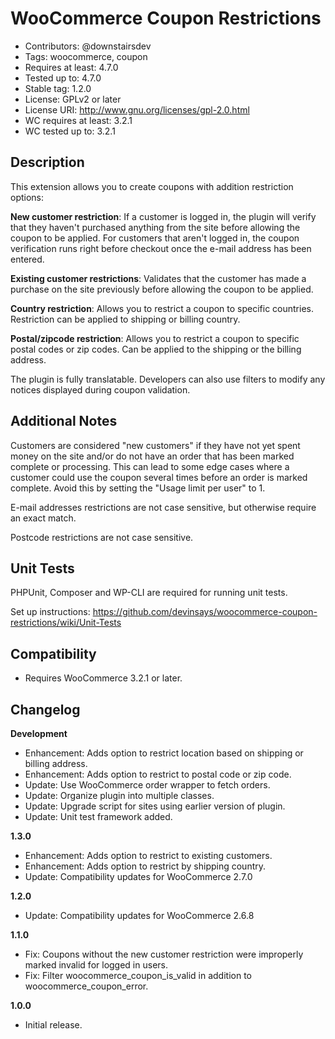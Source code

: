 # WooCommerce Coupon Restrictions

* Contributors: @downstairsdev
* Tags: woocommerce, coupon
* Requires at least: 4.7.0
* Tested up to: 4.7.0
* Stable tag: 1.2.0
* License: GPLv2 or later
* License URI: http://www.gnu.org/licenses/gpl-2.0.html
* WC requires at least: 3.2.1
* WC tested up to: 3.2.1

## Description

This extension allows you to create coupons with addition restriction options:

**New customer restriction**: If a customer is logged in, the plugin will verify that they haven't purchased anything from the site before allowing the coupon to be applied. For customers that aren't logged in, the coupon verification runs right before checkout once the e-mail address has been entered.

**Existing customer restrictions**: Validates that the customer has made a purchase on the site previously before allowing the coupon to be applied.

**Country restriction**: Allows you to restrict a coupon to specific countries. Restriction can be applied to shipping or billing country.

**Postal/zipcode restriction**: Allows you to restrict a coupon to specific postal codes or zip codes. Can be applied to the shipping or the billing address.

The plugin is fully translatable. Developers can also use filters to modify any notices displayed during coupon validation.

## Additional Notes

Customers are considered "new customers" if they have not yet spent money on the site and/or do not have an order that has been marked complete or processing. This can lead to some edge cases where a customer could use the coupon several times before an order is marked complete. Avoid this by setting the "Usage limit per user" to 1.

E-mail addresses restrictions are not case sensitive, but otherwise require an exact match.

Postcode restrictions are not case sensitive.

## Unit Tests

PHPUnit, Composer and WP-CLI are required for running unit tests.

Set up instructions:
https://github.com/devinsays/woocommerce-coupon-restrictions/wiki/Unit-Tests

## Compatibility

* Requires WooCommerce 3.2.1 or later.

## Changelog

**Development**

* Enhancement: Adds option to restrict location based on shipping or billing address.
* Enhancement: Adds option to restrict to postal code or zip code.
* Update: Use WooCommerce order wrapper to fetch orders.
* Update: Organize plugin into multiple classes.
* Update: Upgrade script for sites using earlier version of plugin.
* Update: Unit test framework added.

**1.3.0**

* Enhancement: Adds option to restrict to existing customers.
* Enhancement: Adds option to restrict by shipping country.
* Update: Compatibility updates for WooCommerce 2.7.0

**1.2.0**

* Update: Compatibility updates for WooCommerce 2.6.8

**1.1.0**

* Fix: Coupons without the new customer restriction were improperly marked invalid for logged in users.
* Fix: Filter woocommerce_coupon_is_valid in addition to woocommerce_coupon_error.

**1.0.0**

* Initial release.
